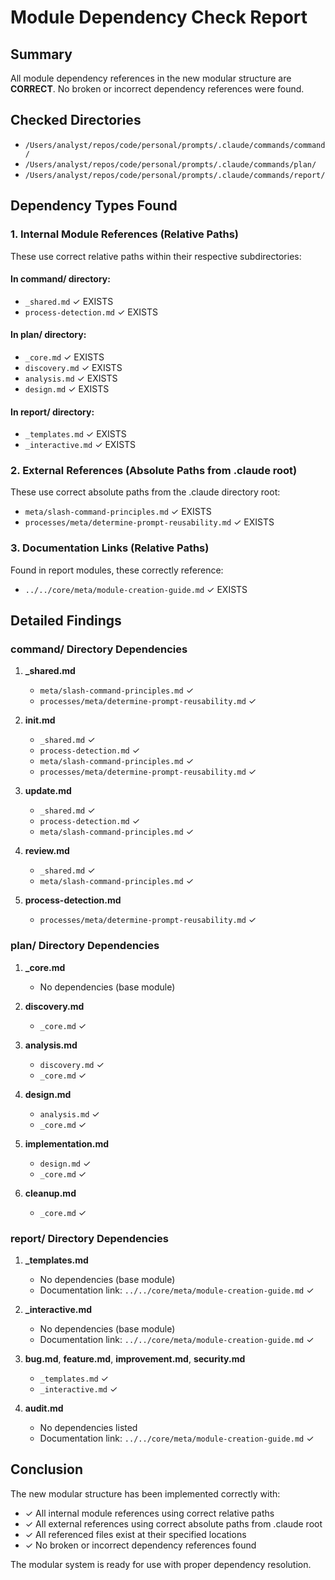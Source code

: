 # Module Dependency Check Report

## Summary
All module dependency references in the new modular structure are **CORRECT**. No broken or incorrect dependency references were found.

## Checked Directories
- `/Users/analyst/repos/code/personal/prompts/.claude/commands/command/`
- `/Users/analyst/repos/code/personal/prompts/.claude/commands/plan/`
- `/Users/analyst/repos/code/personal/prompts/.claude/commands/report/`

## Dependency Types Found

### 1. Internal Module References (Relative Paths)
These use correct relative paths within their respective subdirectories:

#### In command/ directory:
- `_shared.md` ✓ EXISTS
- `process-detection.md` ✓ EXISTS

#### In plan/ directory:
- `_core.md` ✓ EXISTS
- `discovery.md` ✓ EXISTS
- `analysis.md` ✓ EXISTS
- `design.md` ✓ EXISTS

#### In report/ directory:
- `_templates.md` ✓ EXISTS
- `_interactive.md` ✓ EXISTS

### 2. External References (Absolute Paths from .claude root)
These use correct absolute paths from the .claude directory root:

- `meta/slash-command-principles.md` ✓ EXISTS
- `processes/meta/determine-prompt-reusability.md` ✓ EXISTS

### 3. Documentation Links (Relative Paths)
Found in report modules, these correctly reference:
- `../../core/meta/module-creation-guide.md` ✓ EXISTS

## Detailed Findings

### command/ Directory Dependencies
1. **_shared.md**
   - `meta/slash-command-principles.md` ✓
   - `processes/meta/determine-prompt-reusability.md` ✓

2. **init.md**
   - `_shared.md` ✓
   - `process-detection.md` ✓
   - `meta/slash-command-principles.md` ✓
   - `processes/meta/determine-prompt-reusability.md` ✓

3. **update.md**
   - `_shared.md` ✓
   - `process-detection.md` ✓
   - `meta/slash-command-principles.md` ✓

4. **review.md**
   - `_shared.md` ✓
   - `meta/slash-command-principles.md` ✓

5. **process-detection.md**
   - `processes/meta/determine-prompt-reusability.md` ✓

### plan/ Directory Dependencies
1. **_core.md**
   - No dependencies (base module)

2. **discovery.md**
   - `_core.md` ✓

3. **analysis.md**
   - `discovery.md` ✓
   - `_core.md` ✓

4. **design.md**
   - `analysis.md` ✓
   - `_core.md` ✓

5. **implementation.md**
   - `design.md` ✓
   - `_core.md` ✓

6. **cleanup.md**
   - `_core.md` ✓

### report/ Directory Dependencies
1. **_templates.md**
   - No dependencies (base module)
   - Documentation link: `../../core/meta/module-creation-guide.md` ✓

2. **_interactive.md**
   - No dependencies (base module)
   - Documentation link: `../../core/meta/module-creation-guide.md` ✓

3. **bug.md**, **feature.md**, **improvement.md**, **security.md**
   - `_templates.md` ✓
   - `_interactive.md` ✓

4. **audit.md**
   - No dependencies listed
   - Documentation link: `../../core/meta/module-creation-guide.md` ✓

## Conclusion
The new modular structure has been implemented correctly with:
- ✓ All internal module references using correct relative paths
- ✓ All external references using correct absolute paths from .claude root
- ✓ All referenced files exist at their specified locations
- ✓ No broken or incorrect dependency references found

The modular system is ready for use with proper dependency resolution.